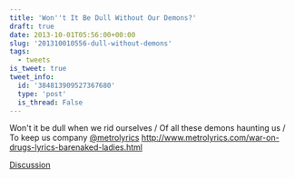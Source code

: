 ```yaml
---
title: 'Won''t It Be Dull Without Our Demons?'
draft: true
date: 2013-10-01T05:56:00+00:00
slug: '201310010556-dull-without-demons'
tags:
  - tweets
is_tweet: true
tweet_info:
  id: '384813909527367680'
  type: 'post'
  is_thread: False
---
```




Won't it be dull when we rid ourselves / Of all these demons haunting us / To keep us company [@metrolyrics](https://x.com/metrolyrics)  <http://www.metrolyrics.com/war-on-drugs-lyrics-barenaked-ladies.html>

[Discussion](https://x.com/sytelus/status/384813909527367680)
